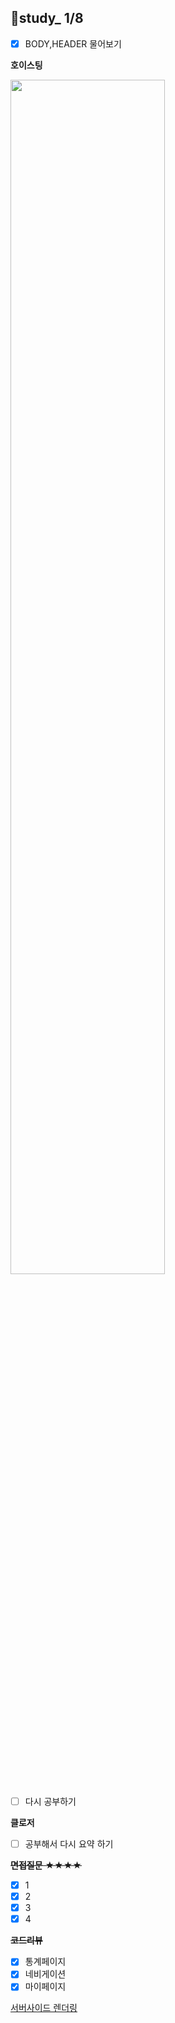 ## 👥study_ 1/8

- [x] BODY,HEADER 물어보기

**호이스팅**
 
<img src="https://ifh.cc/g/q9adMl.jpg" width="70%">

- [ ] 다시 공부하기

**클로저**
- [ ] 공부해서 다시 요약 하기

~~**면접질문** ★★★★~~
- [x] 1
- [x] 2
- [x] 3
- [x] 4

~~**코드리뷰**~~
- [x] 통계페이지
- [x] 네비게이션
- [x] 마이페이지

[서버사이드 렌더링](https://velog.io/@zansol/%ED%99%95%EC%9D%B8%ED%95%98%EA%B8%B0-%EC%84%9C%EB%B2%84%EC%82%AC%EC%9D%B4%EB%93%9C%EB%A0%8C%EB%8D%94%EB%A7%81SSR-%ED%81%B4%EB%9D%BC%EC%9D%B4%EC%96%B8%ED%8A%B8%EC%82%AC%EC%9D%B4%EB%93%9C%EB%A0%8C%EB%8D%94%EB%A7%81CSR)
